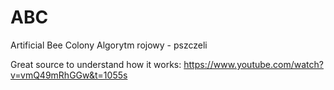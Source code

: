 # ABC

Artificial Bee Colony
Algorytm rojowy - pszczeli

Great source to understand how it works:
https://www.youtube.com/watch?v=vmQ49mRhGGw&t=1055s
